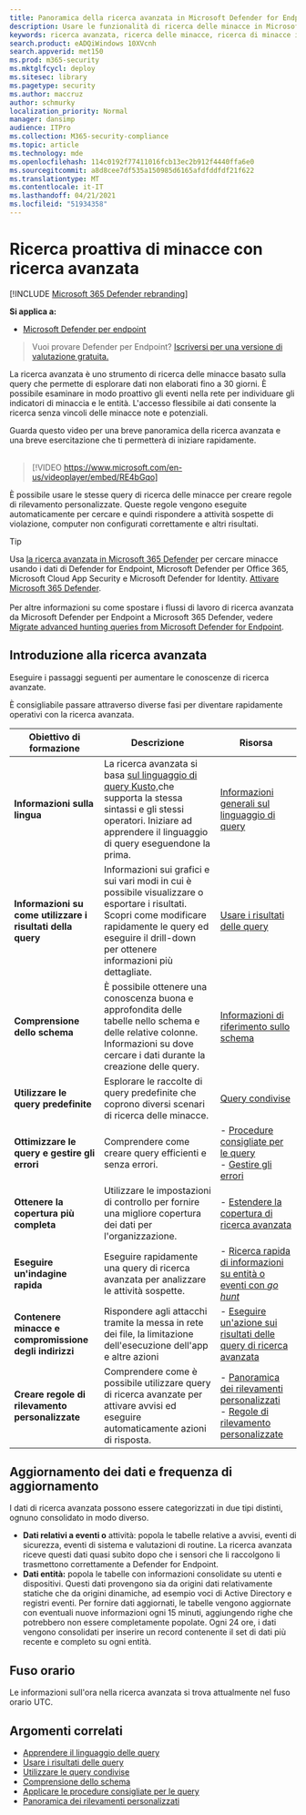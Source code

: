 ```yaml
---
title: Panoramica della ricerca avanzata in Microsoft Defender for Endpoint
description: Usare le funzionalità di ricerca delle minacce in Microsoft Defender for Endpoint per creare query che rilevano minacce e punti deboli nella rete
keywords: ricerca avanzata, ricerca delle minacce, ricerca di minacce informatiche, Microsoft Defender for Endpoint, ricerca, query, telemetria, rilevamenti personalizzati, schema, kusto, fuso orario, UTC
search.product: eADQiWindows 10XVcnh
search.appverid: met150
ms.prod: m365-security
ms.mktglfcycl: deploy
ms.sitesec: library
ms.pagetype: security
ms.author: maccruz
author: schmurky
localization_priority: Normal
manager: dansimp
audience: ITPro
ms.collection: M365-security-compliance
ms.topic: article
ms.technology: mde
ms.openlocfilehash: 114c0192f77411016fcb13ec2b912f4440ffa6e0
ms.sourcegitcommit: a8d8cee7df535a150985d6165afdfddfdf21f622
ms.translationtype: MT
ms.contentlocale: it-IT
ms.lasthandoff: 04/21/2021
ms.locfileid: "51934358"
---
```

# <a name="proactively-hunt-for-threats-with-advanced-hunting"></a>Ricerca proattiva di minacce con ricerca avanzata

[!INCLUDE [Microsoft 365 Defender rebranding](../../includes/microsoft-defender.md)]

**Si applica a:**
- [Microsoft Defender per endpoint](https://go.microsoft.com/fwlink/?linkid=2154037)

>Vuoi provare Defender per Endpoint? [Iscriversi per una versione di valutazione gratuita.](https://www.microsoft.com/microsoft-365/windows/microsoft-defender-atp?ocid=docs-wdatp-advancedhunting-abovefoldlink)

La ricerca avanzata è uno strumento di ricerca delle minacce basato sulla query che permette di esplorare dati non elaborati fino a 30 giorni. È possibile esaminare in modo proattivo gli eventi nella rete per individuare gli indicatori di minaccia e le entità. L'accesso flessibile ai dati consente la ricerca senza vincoli delle minacce note e potenziali.

Guarda questo video per una breve panoramica della ricerca avanzata e una breve esercitazione che ti permetterà di iniziare rapidamente.
<br />
<br />

> [!VIDEO https://www.microsoft.com/en-us/videoplayer/embed/RE4bGqo]

È possibile usare le stesse query di ricerca delle minacce per creare regole di rilevamento personalizzate. Queste regole vengono eseguite automaticamente per cercare e quindi rispondere a attività sospette di violazione, computer non configurati correttamente e altri risultati.

>[!TIP]
>Usa [la ricerca avanzata in Microsoft 365 Defender](/microsoft-365/security/defender/advanced-hunting-overview) per cercare minacce usando i dati di Defender for Endpoint, Microsoft Defender per Office 365, Microsoft Cloud App Security e Microsoft Defender for Identity. [Attivare Microsoft 365 Defender](/microsoft-365/security/defender/m365d-enable).<br><br>
Per altre informazioni su come spostare i flussi di lavoro di ricerca avanzata da Microsoft Defender per Endpoint a Microsoft 365 Defender, vedere [Migrate advanced hunting queries from Microsoft Defender for Endpoint](/microsoft-365/security/defender/advanced-hunting-migrate-from-mde).

## <a name="get-started-with-advanced-hunting"></a>Introduzione alla ricerca avanzata

Eseguire i passaggi seguenti per aumentare le conoscenze di ricerca avanzate.

È consigliabile passare attraverso diverse fasi per diventare rapidamente operativi con la ricerca avanzata.

| Obiettivo di formazione | Descrizione | Risorsa |
|--|--|--|
| **Informazioni sulla lingua** | La ricerca avanzata si basa [sul linguaggio di query Kusto,](https://docs.microsoft.com/azure/kusto/query/)che supporta la stessa sintassi e gli stessi operatori. Iniziare ad apprendere il linguaggio di query eseguendone la prima. | [Informazioni generali sul linguaggio di query](advanced-hunting-query-language.md) |
| **Informazioni su come utilizzare i risultati della query** | Informazioni sui grafici e sui vari modi in cui è possibile visualizzare o esportare i risultati. Scopri come modificare rapidamente le query ed eseguire il drill-down per ottenere informazioni più dettagliate. | [Usare i risultati delle query](advanced-hunting-query-results.md) |
| **Comprensione dello schema** | È possibile ottenere una conoscenza buona e approfondita delle tabelle nello schema e delle relative colonne. Informazioni su dove cercare i dati durante la creazione delle query. | [Informazioni di riferimento sullo schema](advanced-hunting-schema-reference.md) |
| **Utilizzare le query predefinite** | Esplorare le raccolte di query predefinite che coprono diversi scenari di ricerca delle minacce. | [Query condivise](advanced-hunting-shared-queries.md) |
| **Ottimizzare le query e gestire gli errori** | Comprendere come creare query efficienti e senza errori. | - [Procedure consigliate per le query](advanced-hunting-best-practices.md)<br>- [Gestire gli errori](advanced-hunting-errors.md) |
| **Ottenere la copertura più completa** | Utilizzare le impostazioni di controllo per fornire una migliore copertura dei dati per l'organizzazione. | - [Estendere la copertura di ricerca avanzata](advanced-hunting-extend-data.md) |
| **Eseguire un'indagine rapida** | Eseguire rapidamente una query di ricerca avanzata per analizzare le attività sospette. | - [Ricerca rapida di informazioni su entità o eventi con *go hunt*](advanced-hunting-go-hunt.md) |
| **Contenere minacce e compromissione degli indirizzi** | Rispondere agli attacchi tramite la messa in rete dei file, la limitazione dell'esecuzione dell'app e altre azioni | - [Eseguire un'azione sui risultati delle query di ricerca avanzata](advanced-hunting-take-action.md) |
| **Creare regole di rilevamento personalizzate** | Comprendere come è possibile utilizzare query di ricerca avanzate per attivare avvisi ed eseguire automaticamente azioni di risposta. | - [Panoramica dei rilevamenti personalizzati](overview-custom-detections.md)<br>- [Regole di rilevamento personalizzate](custom-detection-rules.md) |

## <a name="data-freshness-and-update-frequency"></a>Aggiornamento dei dati e frequenza di aggiornamento

I dati di ricerca avanzata possono essere categorizzati in due tipi distinti, ognuno consolidato in modo diverso.

- **Dati relativi a eventi o** attività: popola le tabelle relative a avvisi, eventi di sicurezza, eventi di sistema e valutazioni di routine. La ricerca avanzata riceve questi dati quasi subito dopo che i sensori che li raccolgono li trasmettono correttamente a Defender for Endpoint.
- **Dati entità:** popola le tabelle con informazioni consolidate su utenti e dispositivi. Questi dati provengono sia da origini dati relativamente statiche che da origini dinamiche, ad esempio voci di Active Directory e registri eventi. Per fornire dati aggiornati, le tabelle vengono aggiornate con eventuali nuove informazioni ogni 15 minuti, aggiungendo righe che potrebbero non essere completamente popolate. Ogni 24 ore, i dati vengono consolidati per inserire un record contenente il set di dati più recente e completo su ogni entità.

## <a name="time-zone"></a>Fuso orario

Le informazioni sull'ora nella ricerca avanzata si trova attualmente nel fuso orario UTC.

## <a name="related-topics"></a>Argomenti correlati

- [Apprendere il linguaggio delle query](advanced-hunting-query-language.md)
- [Usare i risultati delle query](advanced-hunting-query-results.md)
- [Utilizzare le query condivise](advanced-hunting-shared-queries.md)
- [Comprensione dello schema](advanced-hunting-schema-reference.md)
- [Applicare le procedure consigliate per le query](advanced-hunting-best-practices.md)
- [Panoramica dei rilevamenti personalizzati](overview-custom-detections.md)
